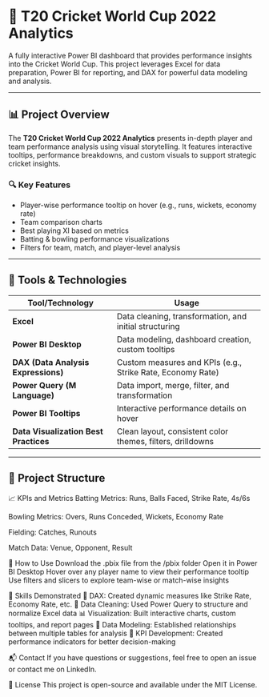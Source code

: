 # 🏏 T20 Cricket World Cup 2022 Analytics 

A fully interactive Power BI dashboard that provides performance insights into the Cricket World Cup. This project leverages Excel for data preparation, Power BI for reporting, and DAX for powerful data modeling and analysis.

---

## 📊 Project Overview

The **T20 Cricket World Cup 2022 Analytics** presents in-depth player and team performance analysis using visual storytelling. It features interactive tooltips, performance breakdowns, and custom visuals to support strategic cricket insights.

### 🔍 Key Features

- Player-wise performance tooltip on hover (e.g., runs, wickets, economy rate)
- Team comparison charts
- Best playing XI based on metrics
- Batting & bowling performance visualizations
- Filters for team, match, and player-level analysis

---

## 🧰 Tools & Technologies

| Tool/Technology| Usage |
|-----------------|--------|
| **Excel**       | Data cleaning, transformation, and initial structuring |
| **Power BI Desktop** | Data modeling, dashboard creation, custom tooltips |
| **DAX (Data Analysis Expressions)** | Custom measures and KPIs (e.g., Strike Rate, Economy Rate) |
| **Power Query (M Language)** | Data import, merge, filter, and transformation |
| **Power BI Tooltips** | Interactive performance details on hover |
| **Data Visualization Best Practices** | Clean layout, consistent color themes, filters, drilldowns |

---

## 📂 Project Structure


📈 KPIs and Metrics
Batting Metrics: Runs, Balls Faced, Strike Rate, 4s/6s

Bowling Metrics: Overs, Runs Conceded, Wickets, Economy Rate

Fielding: Catches, Runouts

Match Data: Venue, Opponent, Result


📌 How to Use
Download the .pbix file from the /pbix folder
Open it in Power BI Desktop
Hover over any player name to view their performance tooltip
Use filters and slicers to explore team-wise or match-wise insights


🧠 Skills Demonstrated
🧮 DAX: Created dynamic measures like Strike Rate, Economy Rate, etc.
🧹 Data Cleaning: Used Power Query to structure and normalize Excel data
📊 Visualization: Built interactive charts, custom tooltips, and report pages
🧩 Data Modeling: Established relationships between multiple tables for analysis
🎯 KPI Development: Created performance indicators for better decision-making


📬 Contact
If you have questions or suggestions, feel free to open an issue or contact me on LinkedIn.


📜 License
This project is open-source and available under the MIT License.
